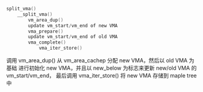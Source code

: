 ```c
split_vma()
    __split_vma()
        vm_area_dup()
        update vm_start/vm_end of new VMA
        vma_prepare()
        update vm_start/vm_end of old VMA
        vma_complete()
            vma_iter_store()
```

调用 vm_area_dup() 从 vm_area_cachep 分配 new VMA，然后以 old VMA 为基础
进行初始化 new VMA，并且以 new_below 为标志来更新 new/old VMA 的 vm_start/vm_end，
最后调用 vma_iter_store() 将 new VMA 存储到 maple tree 中
